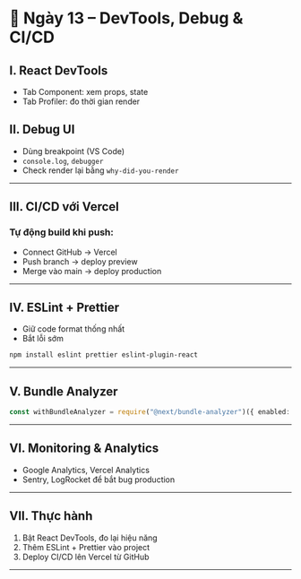 
# 📘 Ngày 13 – DevTools, Debug & CI/CD

## I. React DevTools

- Tab Component: xem props, state
- Tab Profiler: đo thời gian render

## II. Debug UI

- Dùng breakpoint (VS Code)
- `console.log`, `debugger`
- Check render lại bằng `why-did-you-render`

---

## III. CI/CD với Vercel

### Tự động build khi push:

- Connect GitHub → Vercel
- Push branch → deploy preview
- Merge vào main → deploy production

---

## IV. ESLint + Prettier

- Giữ code format thống nhất
- Bắt lỗi sớm

```bash
npm install eslint prettier eslint-plugin-react
```

---

## V. Bundle Analyzer

```ts
const withBundleAnalyzer = require("@next/bundle-analyzer")({ enabled: true });
```

---

## VI. Monitoring & Analytics

- Google Analytics, Vercel Analytics
- Sentry, LogRocket để bắt bug production

---

## VII. Thực hành

1. Bật React DevTools, đo lại hiệu năng
2. Thêm ESLint + Prettier vào project
3. Deploy CI/CD lên Vercel từ GitHub

---
